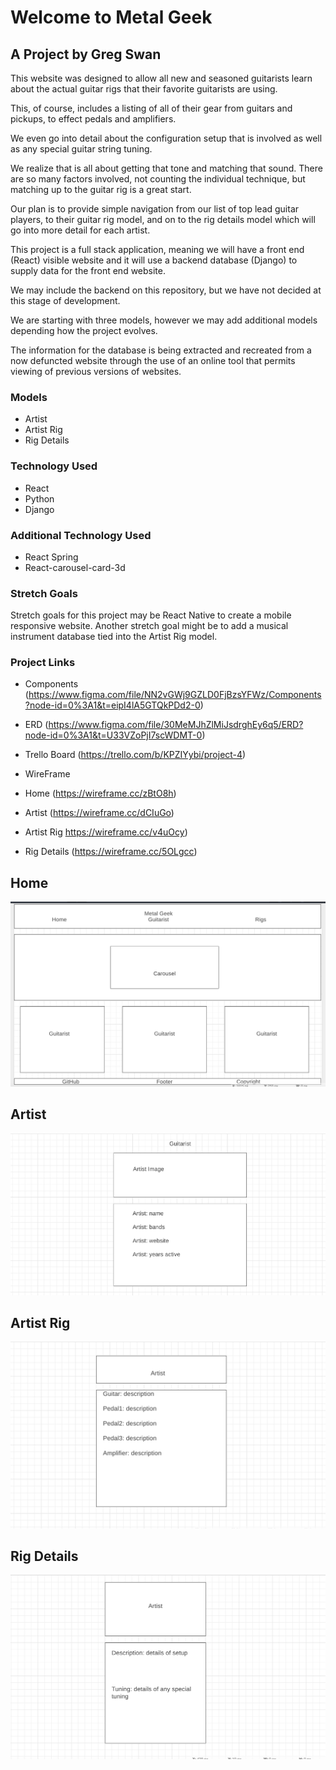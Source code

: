 # Welcome to Metal Geek

## A Project by Greg Swan

This website was designed to allow all new and seasoned guitarists learn about the actual guitar rigs that their favorite guitarists are using. 

This, of course, includes a listing of all of their gear from guitars and pickups, to effect pedals and amplifiers. 

We even go into detail about the configuration setup that is involved as well as any special guitar string tuning.

We realize that is all about getting that tone and matching that sound. There are so many factors involved, not counting the individual technique, but matching up to the guitar rig is a great start.

Our plan is to provide simple navigation from our list of top lead guitar players, to their guitar rig model, and on to the rig details model which will go into more detail for each artist.

This project is a full stack application, meaning we will have a front end (React) visible website and it will use a backend database (Django) to supply data for the front end website.

We may include the backend on this repository, but we have not decided at this stage of development.

We are starting with three models, however we may add additional models depending how the project evolves.

The information for the database is being extracted and recreated from a now defuncted website through the use of an online tool that permits viewing of previous versions of websites.

### Models

- Artist
- Artist Rig
- Rig Details


### Technology Used

- React
- Python
- Django

### Additional Technology Used

- React Spring
- React-carousel-card-3d

### Stretch Goals

Stretch goals for this project may be React Native to create a mobile responsive website. Another stretch goal might be to add a musical instrument database tied into the Artist Rig model.

### Project Links

- Components
(https://www.figma.com/file/NN2vGWj9GZLD0FjBzsYFWz/Components?node-id=0%3A1&t=eipI4lA5GTQkPDd2-0)

- ERD
(https://www.figma.com/file/30MeMJhZlMiJsdrghEy6q5/ERD?node-id=0%3A1&t=U33VZoPjI7scWDMT-0)

- Trello Board
(https://trello.com/b/KPZIYybi/project-4)

- WireFrame
- Home (https://wireframe.cc/zBtO8h)
- Artist (https://wireframe.cc/dCIuGo)
- Artist Rig https://wireframe.cc/v4uOcy)
- Rig Details (https://wireframe.cc/5OLgcc)

## Home
<img src="public/a1.png" alt="Wireframe1">

## Artist
<img src="public/a2.png" alt="Wireframe2">

## Artist Rig
<img src="public/a3.png" alt="Wireframe3">

## Rig Details
<img src="public/a4.png" alt="Wireframe4">